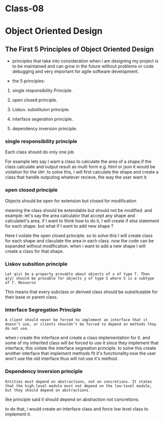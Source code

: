 # Class-08

# Object Oriented Design

## The First 5 Principles of Object Oriented Design

* principles that take into consideration when i am designing my project is to be maintained and can grow in the future without problems or code debugging and very important for agile software development.

* the 5 principles:

1. single responsibility Principle.

2. open closed principle.

3. Liskov. substituion principle.

4. interface segeration principle.

5. dependency inversion principle.

### single responsibility principle

Each class should do only one job

 For example lets say I want a class to calculate the area of a shape.if the class calculate and output result as multi form e.g. html or json it would be violation for the `SRP`.
 to solve this, i will first calculate the shape and create a class that handle outputing whatever recieve, the way the user want it.

### open closed principle

Objects should be open for extension but closed for modification

meaning the class should be extendable but should not be modified.
and example: let's say the area calculator that accept any shape and calculateit's area, if I want to think how to do it, I will create if else statement for each shape. but what if I want to add new shape ?

Here I voilate the open closed principle. so to solve this I will create class for each shape and claculate the area in each class. now the code can be expanded without modification. when i want to add a new shape I will create a class for that shape.

### Liskov subsition principle

`Let q(x) be a property provable about objects of x of type T. Then q(y) should be provable for objects y of type S where S is a subtype of T. Resource`

This means that every subclass or derived class should be substitutable for their base or parent class.

### Interface Segregation Principle

`A client should never be forced to implement an interface that it doesn’t use, or clients shouldn’t be forced to depend on methods they do not use.`

when i create the interface and create a class implementation for it. and some of my inherited class will be forced to use it since they implement that interface, this voilate the interface segreation principle. to solve this create another interface that implement methods fit it's functionality.now the user won't use the old interface thus will not use it's method.

### Dependency inversion principle

`Entities must depend on abstractions, not on concretions. It states that the high-level module must not depend on the low-level module, but they should depend on abstractions.`

like principle said it should depend on abstraction not concretions.

 to do that, i would create an interface class and force low level class to implement it.